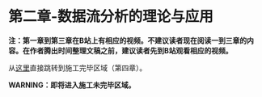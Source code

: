 # 第二章-数据流分析的理论与应用

**注：第一章到第三章在B站上有相应的视频。不建议读者现在阅读一到三章的内容。在作者腾出时间整理文稿之前，建议读者先到B站观看相应的视频。**

从[这里](https://ranger-nju.gitbook.io/static-program-analysis-book/ch4)直接跳转到施工完毕区域（第四章）。

**WARNING：即将进入施工未完毕区域。**